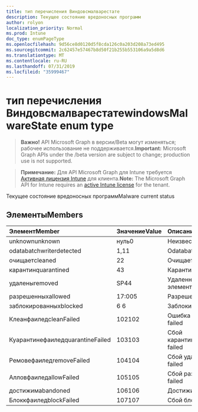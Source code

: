 ```yaml
---
title: тип перечисления Виндовсмалварестате
description: Текущее состояние вредоносных программ
author: rolyon
localization_priority: Normal
ms.prod: Intune
doc_type: enumPageType
ms.openlocfilehash: 9d56ce8d0120d5f8cda126c0a203d208a73ed495
ms.sourcegitcommit: 2c62457e57467b8d50f21b255b553106a9a5d8d6
ms.translationtype: MT
ms.contentlocale: ru-RU
ms.lasthandoff: 07/31/2019
ms.locfileid: "35999467"
---
```

# <a name="windowsmalwarestate-enum-type"></a><span data-ttu-id="be481-103">тип перечисления Виндовсмалварестате</span><span class="sxs-lookup"><span data-stu-id="be481-103">windowsMalwareState enum type</span></span>

> <span data-ttu-id="be481-104">**Важно!** API Microsoft Graph в версии/Beta могут изменяться; рабочее использование не поддерживается.</span><span class="sxs-lookup"><span data-stu-id="be481-104">**Important:** Microsoft Graph APIs under the /beta version are subject to change; production use is not supported.</span></span>

> <span data-ttu-id="be481-105">**Примечание:** Для API Microsoft Graph для Intune требуется [Активная лицензия Intune](https://go.microsoft.com/fwlink/?linkid=839381) для клиента.</span><span class="sxs-lookup"><span data-stu-id="be481-105">**Note:** The Microsoft Graph API for Intune requires an [active Intune license](https://go.microsoft.com/fwlink/?linkid=839381) for the tenant.</span></span>

<span data-ttu-id="be481-106">Текущее состояние вредоносных программ</span><span class="sxs-lookup"><span data-stu-id="be481-106">Malware current status</span></span>

## <a name="members"></a><span data-ttu-id="be481-107">Элементы</span><span class="sxs-lookup"><span data-stu-id="be481-107">Members</span></span>
|<span data-ttu-id="be481-108">Элемент</span><span class="sxs-lookup"><span data-stu-id="be481-108">Member</span></span>|<span data-ttu-id="be481-109">Значение</span><span class="sxs-lookup"><span data-stu-id="be481-109">Value</span></span>|<span data-ttu-id="be481-110">Описание</span><span class="sxs-lookup"><span data-stu-id="be481-110">Description</span></span>|
|:---|:---|:---|
|<span data-ttu-id="be481-111">unknown</span><span class="sxs-lookup"><span data-stu-id="be481-111">unknown</span></span>|<span data-ttu-id="be481-112">нуль</span><span class="sxs-lookup"><span data-stu-id="be481-112">0</span></span>|<span data-ttu-id="be481-113">Неизвестно</span><span class="sxs-lookup"><span data-stu-id="be481-113">Unknown</span></span>|
|<span data-ttu-id="be481-114">odatabatchwriter</span><span class="sxs-lookup"><span data-stu-id="be481-114">detected</span></span>|<span data-ttu-id="be481-115">1,1</span><span class="sxs-lookup"><span data-stu-id="be481-115">1</span></span>|<span data-ttu-id="be481-116">Odatabatchwriter</span><span class="sxs-lookup"><span data-stu-id="be481-116">Detected</span></span>|
|<span data-ttu-id="be481-117">очищает</span><span class="sxs-lookup"><span data-stu-id="be481-117">cleaned</span></span>|<span data-ttu-id="be481-118">2</span><span class="sxs-lookup"><span data-stu-id="be481-118">2</span></span>|<span data-ttu-id="be481-119">Очищает</span><span class="sxs-lookup"><span data-stu-id="be481-119">Cleaned</span></span>|
|<span data-ttu-id="be481-120">карантин</span><span class="sxs-lookup"><span data-stu-id="be481-120">quarantined</span></span>|<span data-ttu-id="be481-121">4</span><span class="sxs-lookup"><span data-stu-id="be481-121">3</span></span>|<span data-ttu-id="be481-122">Карантин</span><span class="sxs-lookup"><span data-stu-id="be481-122">Quarantined</span></span>|
|<span data-ttu-id="be481-123">удалены</span><span class="sxs-lookup"><span data-stu-id="be481-123">removed</span></span>|<span data-ttu-id="be481-124">SP4</span><span class="sxs-lookup"><span data-stu-id="be481-124">4</span></span>|<span data-ttu-id="be481-125">Удаленные элементы</span><span class="sxs-lookup"><span data-stu-id="be481-125">Removed</span></span>|
|<span data-ttu-id="be481-126">разрешенных</span><span class="sxs-lookup"><span data-stu-id="be481-126">allowed</span></span>|<span data-ttu-id="be481-127">17:00</span><span class="sxs-lookup"><span data-stu-id="be481-127">5</span></span>|<span data-ttu-id="be481-128">Разрешено</span><span class="sxs-lookup"><span data-stu-id="be481-128">Allowed</span></span>|
|<span data-ttu-id="be481-129">заблокированных</span><span class="sxs-lookup"><span data-stu-id="be481-129">blocked</span></span>|<span data-ttu-id="be481-130">6 </span><span class="sxs-lookup"><span data-stu-id="be481-130">6</span></span>|<span data-ttu-id="be481-131">Заблокировано</span><span class="sxs-lookup"><span data-stu-id="be481-131">Blocked</span></span>|
|<span data-ttu-id="be481-132">Клеанфаилед</span><span class="sxs-lookup"><span data-stu-id="be481-132">cleanFailed</span></span>|<span data-ttu-id="be481-133">102</span><span class="sxs-lookup"><span data-stu-id="be481-133">102</span></span>|<span data-ttu-id="be481-134">Ошибка очистки</span><span class="sxs-lookup"><span data-stu-id="be481-134">Clean failed</span></span>|
|<span data-ttu-id="be481-135">Куарантинефаилед</span><span class="sxs-lookup"><span data-stu-id="be481-135">quarantineFailed</span></span>|<span data-ttu-id="be481-136">103</span><span class="sxs-lookup"><span data-stu-id="be481-136">103</span></span>|<span data-ttu-id="be481-137">Сбой карантина</span><span class="sxs-lookup"><span data-stu-id="be481-137">Quarantine failed</span></span>|
|<span data-ttu-id="be481-138">Ремовефаилед</span><span class="sxs-lookup"><span data-stu-id="be481-138">removeFailed</span></span>|<span data-ttu-id="be481-139">104</span><span class="sxs-lookup"><span data-stu-id="be481-139">104</span></span>|<span data-ttu-id="be481-140">Сбой удаления</span><span class="sxs-lookup"><span data-stu-id="be481-140">Remove failed</span></span>|
|<span data-ttu-id="be481-141">Алловфаилед</span><span class="sxs-lookup"><span data-stu-id="be481-141">allowFailed</span></span>|<span data-ttu-id="be481-142">105</span><span class="sxs-lookup"><span data-stu-id="be481-142">105</span></span>|<span data-ttu-id="be481-143">Сбой разрешения</span><span class="sxs-lookup"><span data-stu-id="be481-143">Allow failed</span></span>|
|<span data-ttu-id="be481-144">достижим</span><span class="sxs-lookup"><span data-stu-id="be481-144">abandoned</span></span>|<span data-ttu-id="be481-145">106</span><span class="sxs-lookup"><span data-stu-id="be481-145">106</span></span>|<span data-ttu-id="be481-146">Достижим</span><span class="sxs-lookup"><span data-stu-id="be481-146">Abandoned</span></span>|
|<span data-ttu-id="be481-147">Блоккфаилед</span><span class="sxs-lookup"><span data-stu-id="be481-147">blockFailed</span></span>|<span data-ttu-id="be481-148">107</span><span class="sxs-lookup"><span data-stu-id="be481-148">107</span></span>|<span data-ttu-id="be481-149">Сбой блока</span><span class="sxs-lookup"><span data-stu-id="be481-149">Block failed</span></span>|





